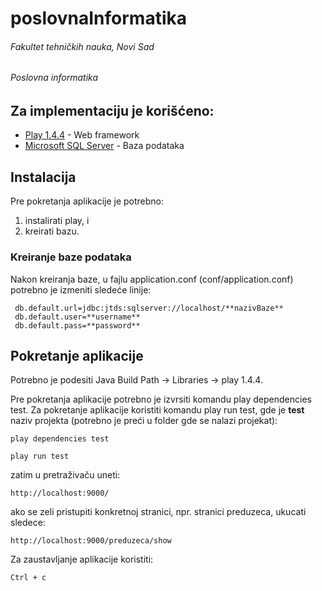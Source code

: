 # poslovnaInformatika
###### Fakultet tehničkih nauka, Novi Sad
###### Poslovna informatika

## Za implementaciju je korišćeno:
* [Play 1.4.4](https://www.playframework.com/download) - Web framework
* [Microsoft SQL Server](https://www.microsoft.com/en-gb/sql-server/sql-server-downloads) - Baza podataka

## Instalacija
Pre pokretanja aplikacije je potrebno:
1. instalirati play, i
2. kreirati bazu.


### Kreiranje baze podataka
Nakon kreiranja baze, u fajlu application.conf (conf/application.conf) potrebno je izmeniti sledeće linije:
```
 db.default.url=jdbc:jtds:sqlserver://localhost/**nazivBaze**
 db.default.user=**username**
 db.default.pass=**password**
 ```

## Pokretanje aplikacije
Potrebno je podesiti Java Build Path -> Libraries -> play 1.4.4. 

Pre pokretanja aplikacije potrebno je izvrsiti komandu play dependencies test.
Za pokretanje aplikacije koristiti komandu play run test, gde je **test** naziv projekta (potrebno je preći u folder gde se nalazi projekat):

```
play dependencies test
```
```
play run test
```

zatim u pretraživaču uneti:
```
http://localhost:9000/
```

ako se zeli pristupiti konkretnoj stranici, npr. stranici preduzeca, ukucati sledece:
```
http://localhost:9000/preduzeca/show
```

Za zaustavljanje aplikacije koristiti:
```
Ctrl + c
```

